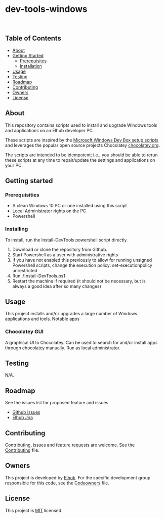 # dev-tools-windows

[<img src="https://img.shields.io/badge/repo-github-blue" alt="">](https://github.com/elhub/dev-tools-windows)
[<img src="https://img.shields.io/badge/issues-jira-orange" alt="">](https://jira.elhub.cloud/issues/?jql=project%20%3D%20%22Team%20Dev%22%20AND%20component%20%3D%20dev-tools-windows%20AND%20status%20!%3D%20Done)
[<img src="https://teamcity.elhub.cloud/app/rest/builds/buildType:(id:Tools_DevToolsWindows_PublishDocs)/statusIcon" alt="">](https://teamcity.elhub.cloud/buildConfiguration/Tools_DevToolsWindows_PublishDocs)
[<img src="https://sonar.elhub.cloud/api/project_badges/measure?project=no.elhub.tools%3Adev-tools-windows&metric=alert_status" alt="">](https://sonar.elhub.cloud/dashboard?id=no.elhub.tools%3Adev-tools-windows)
[<img src="https://sonar.elhub.cloud/api/project_badges/measure?project=no.elhub.tools%3Adev-tools-windows&metric=ncloc" alt="">](https://sonar.elhub.cloud/dashboard?id=no.elhub.tools%3Adev-tools-windows)
[<img src="https://sonar.elhub.cloud/api/project_badges/measure?project=no.elhub.tools%3Adev-tools-windows&metric=bugs" alt="">](https://sonar.elhub.cloud/dashboard?id=no.elhub.tools%3Adev-tools-windows)
[<img src="https://sonar.elhub.cloud/api/project_badges/measure?project=no.elhub.tools%3Adev-tools-windows&metric=vulnerabilities" alt="">](https://sonar.elhub.cloud/dashboard?id=no.elhub.tools%3Adev-tools-windows)
[<img src="https://sonar.elhub.cloud/api/project_badges/measure?project=no.elhub.test%3Adev-tools-windows&metric=coverage" alt="">](https://sonar.elhub.cloud/dashboard?id=no.elhub.test%3Adev-tools-windows)


## Table of Contents

* [About](#about)
* [Getting Started](#getting-started)
   * [Prerequisites](#prerequisites)
   * [Installation](#installation)
* [Usage](#usage)
* [Testing](#testing)
* [Roadmap](#roadmap)
* [Contributing](#contributing)
* [Owners](#owners)
* [License](#license)


## About

This repository contains scripts used to install and upgrade Windows tools and applications on an Elhub developer PC.

These scripts are inspired by the [Microsoft Windows Dev Box setup scripts](https://github.com/microsoft/windows-dev-box-setup-scripts)
and leverages the popular open source projects Chocolatey [chocolatey.org](http://chocolatey.org).

The scripts are intended to be idempotent; i.e., you should be able to rerun these scripts at any time to repair/update
the settings and applications on your PC.


## Getting started

### Prerequisities

* A clean Windows 10 PC or one installed using this script
* Local Administrator rights on the PC
* Powershell

### Installing

To install, run the Install-DevTools powershell script directly.

1. Download or clone the repository from Github.
2. Start Powershell as a user with administrative rights 
3. If you have not enabled this previously to allow for running unsigned Powershell scripts, change the execution policy: set-executionpolicy unrestricted
4. Run .\Install-DevTools.ps1
5. Restart the machine if required (it should not be necessary, but is always a good idea after so many changes)


## Usage

This project installs and/or upgrades a large number of Windows applications and tools. Notable apps

### Chocolatey GUI

A graphical UI to Chocolatey. Can be used to search for and/or install apps through chocolatey manually. Run as local
administrator.


## Testing

N/A.


## Roadmap

See the issues list for proposed feature and issues.
* [Github issues](https://github.com/elhub/dev-tools-windows/issues)
* [Elhub Jira](https://jira.elhub.cloud/issues/?jql=project%20%3D%20TD%20AND%20component%20%3D%20dev-tools-windows%20AND%20resolution%20%3D%20Unresolved)


## Contributing

Contributing, issues and feature requests are welcome. See the
[Contributing](https://github.com/elhub/dev-tools-windows/blob/main/CONTRIBUTING.md) file.


## Owners

This project is developed by [Elhub](https://elhub.no). For the specific development group responsible for this
code, see the [Codeowners](https://github.com/elhub/dev-tools-windows/blob/main/CODEOWNERS) file.


## License

This project is [MIT](https://github.com/elhub/dev-tools-windows/blob/main/LICENSE.md) licensed.
